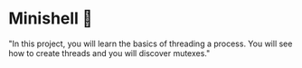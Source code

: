 # Minishell 🐚 
"In this project, you will learn the basics of threading a process. You will see how to create threads and you will discover mutexes."

